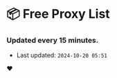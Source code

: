 # :package: Free Proxy List
### Updated every 15 minutes.

- Last updated: `2024-10-20 05:51`

:heart:
